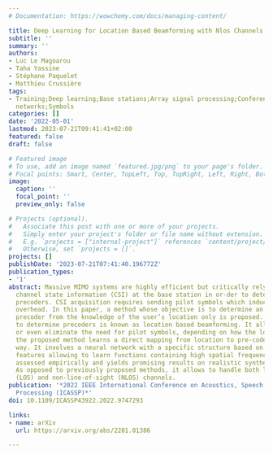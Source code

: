 ```yaml
---
# Documentation: https://wowchemy.com/docs/managing-content/

title: Deep Learning for Location Based Beamforming with Nlos Channels
subtitle: ''
summary: ''
authors:
- Luc Le Magoarou
- Taha Yassine
- Stéphane Paquelet
- Matthieu Crussière
tags:
- Training;Deep learning;Base stations;Array signal processing;Conferences;Neural
  networks;Symbols
categories: []
date: '2022-05-01'
lastmod: 2023-07-21T09:41:41+02:00
featured: false
draft: false

# Featured image
# To use, add an image named `featured.jpg/png` to your page's folder.
# Focal points: Smart, Center, TopLeft, Top, TopRight, Left, Right, BottomLeft, Bottom, BottomRight.
image:
  caption: ''
  focal_point: ''
  preview_only: false

# Projects (optional).
#   Associate this post with one or more of your projects.
#   Simply enter your project's folder or file name without extension.
#   E.g. `projects = ["internal-project"]` references `content/project/deep-learning/index.md`.
#   Otherwise, set `projects = []`.
projects: []
publishDate: '2023-07-21T07:41:40.196772Z'
publication_types:
- '1'
abstract: Massive MIMO systems are highly efficient but critically rely on accurate
  channel state information (CSI) at the base station in or-der to determine appropriate
  precoders. CSI acquisition requires sending pilot symbols which induce an important
  overhead. In this paper, a method whose objective is to determine an appropriate
  precoder from the knowledge of the user’s location only is proposed. Such a way
  to determine precoders is known as location based beamforming. It allows to reduce
  or even eliminate the need for pilot symbols, depending on how the location is obtained.
  the proposed method learns a direct mapping from location to pre-coder in a supervised
  way. It involves a neural network with a specific structure based on random Fourier
  features allowing to learn functions containing high spatial frequencies. It is
  assessed empirically and yields promising results on realistic synthetic channels.
  As opposed to previously proposed methods, it allows to handle both line-of-sight
  (LOS) and non-line-of-sight (NLOS) channels.
publication: '*2022 IEEE International Conference on Acoustics, Speech and Signal
  Processing (ICASSP)*'
doi: 10.1109/ICASSP43922.2022.9747293

links:
- name: arXiv
  url: https://arxiv.org/abs/2201.01386

---
```

